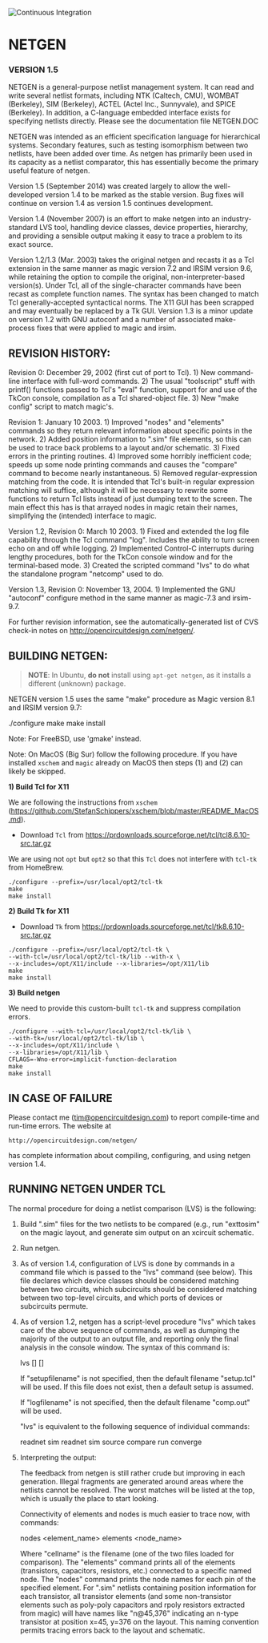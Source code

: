 ![Continuous Integration](https://github.com/RTimothyEdwards/netgen/actions/workflows/main.yml/badge.svg)

# NETGEN

### VERSION 1.5

NETGEN is a general-purpose netlist management system.  It can read
and write several netlist formats, including NTK (Caltech, CMU),
WOMBAT (Berkeley), SIM (Berkeley), ACTEL (Actel Inc., Sunnyvale), and
SPICE (Berkeley).  In addition, a C-language embedded interface exists
for specifying netlists directly.  Please see the documentation file
NETGEN.DOC

NETGEN was intended as an efficient specification language for
hierarchical systems.  Secondary features, such as testing isomorphism
between two netlists, have been added over time.  As netgen has
primarily been used in its capacity as a netlist comparator, this
has essentially become the primary useful feature of netgen.

Version 1.5 (September 2014) was created largely to allow the
well-developed version 1.4 to be marked as the stable version.
Bug fixes will continue on version 1.4 as version 1.5 continues
development.

Version 1.4 (November 2007) is an effort to make netgen into an
industry-standard LVS tool, handling device classes, device
properties, hierarchy, and providing a sensible output making it
easy to trace a problem to its exact source.

Version 1.2/1.3 (Mar. 2003) takes the original netgen and recasts it
as a Tcl extension in the same manner as magic version 7.2 and
IRSIM version 9.6, while retaining the option to compile the original,
non-interpreter-based version(s).  Under Tcl, all of the single-character
commands have been recast as complete function names.  The syntax has
been changed to match Tcl generally-accepted syntactical norms.  The
X11 GUI has been scrapped and may eventually be replaced by a Tk GUI.
Version 1.3 is a minor update on version 1.2 with GNU autoconf and a
number of associated make-process fixes that were applied to magic
and irsim.

REVISION HISTORY:
-----------------
Revision 0: December 29, 2002  (first cut of port to Tcl).
	1) New command-line interface with full-word commands.
	2) The usual "toolscript" stuff with printf() functions
	   passed to Tcl's "eval" function, support for and use
	   of the TkCon console, compilation as a Tcl shared-object file.
	3) New "make config" script to match magic's.

Revision 1: January 10 2003.
	1) Improved "nodes" and "elements" commands so they return relevant
 	   information about specific points in the network.
	2) Added position information to ".sim" file elements, so this can
	   be used to trace back problems to a layout and/or schematic.
	3) Fixed errors in the printing routines.
	4) Improved some horribly inefficient code; speeds up some node
	   printing commands and causes the "compare" command to become
	   nearly instantaneous.
	5) Removed regular-expression matching from the code.  It is
	   intended that Tcl's built-in regular expression matching will
	   suffice, although it will be necessary to rewrite some functions
	   to return Tcl lists instead of just dumping text to the screen.
	   The main effect this has is that arrayed nodes in magic retain
	   their names, simplifying the (intended) interface to magic.

Version 1.2, Revision 0: March 10 2003.
	1) Fixed and extended the log file capability through the Tcl
	   command "log".  Includes the ability to turn screen echo on
	   and off while logging.
	2) Implemented Control-C interrupts during lengthy procedures,
	   both for the TkCon console window and for the terminal-based
	   mode.
	3) Created the scripted command "lvs" to do what the standalone
	   program "netcomp" used to do.

Version 1.3, Revision 0: November 13, 2004.
	1) Implemented the GNU "autoconf" configure method in the same
	   manner as magic-7.3 and irsim-9.7.

For further revision information, see the automatically-generated list
of CVS check-in notes on http://opencircuitdesign.com/netgen/.

BUILDING NETGEN:
----------------

> **NOTE**: In Ubuntu, **do not** install using `apt-get netgen`, as it installs a different (unknown) package.

NETGEN version 1.5 uses the same "make" procedure as Magic version 8.1
and IRSIM version 9.7:

   ./configure
   make
   make install

Note: For FreeBSD, use 'gmake' instead.

Note: On MacOS (Big Sur) follow the following procedure. If you have installed `xschem` and `magic` already on MacOS then steps (1) and (2) can likely be skipped.

**1) Build Tcl for X11**

We are following the instructions from `xschem` (https://github.com/StefanSchippers/xschem/blob/master/README_MacOS.md). 

* Download `Tcl` from https://prdownloads.sourceforge.net/tcl/tcl8.6.10-src.tar.gz

We are using not `opt` but `opt2` so that this `Tcl` does not interfere with `tcl-tk` from HomeBrew.

```
./configure --prefix=/usr/local/opt2/tcl-tk  
make
make install
```

**2) Build Tk for X11**

* Download `Tk` from https://prdownloads.sourceforge.net/tcl/tk8.6.10-src.tar.gz

```
./configure --prefix=/usr/local/opt2/tcl-tk \
--with-tcl=/usr/local/opt2/tcl-tk/lib --with-x \
--x-includes=/opt/X11/include --x-libraries=/opt/X11/lib  
make
make install
```

**3) Build netgen**

We need to provide this custom-built `tcl-tk` and suppress compilation errors.

```
./configure --with-tcl=/usr/local/opt2/tcl-tk/lib \
--with-tk=/usr/local/opt2/tcl-tk/lib \
--x-includes=/opt/X11/include \
--x-libraries=/opt/X11/lib \
CFLAGS=-Wno-error=implicit-function-declaration
make
make install
```


IN CASE OF FAILURE
-------------------
Please contact me (tim@opencircuitdesign.com) to report compile-time and
run-time errors.  The website at

	http://opencircuitdesign.com/netgen/

has complete information about compiling, configuring, and using netgen
version 1.4.

RUNNING NETGEN UNDER TCL
------------------------
The normal procedure for doing a netlist comparison (LVS) is the following:

1) Build ".sim" files for the two netlists to be compared (e.g., run
   "exttosim" on the magic layout, and generate sim output on an xcircuit
   schematic.
2) Run netgen.
3) As of version 1.4, configuration of LVS is done by commands in a
   command file which is passed to the "lvs" command (see below).  This
   file declares which device classes should be considered matching
   between two circuits, which subcircuits should be considered
   matching between two top-level circuits, and which ports of devices
   or subcircuits permute.
4) As of version 1.2, netgen has a script-level procedure "lvs" which
   takes care of the above sequence of commands, as well as dumping the
   majority of the output to an output file, and reporting only the
   final analysis in the console window.  The syntax of this command is:

	lvs <filename1> <filename2> [<setupfilename>] [<logfilename>]

   If "setupfilename" is not specified, then the default filename "setup.tcl"
   will be used.  If this file does not exist, then a default setup is
   assumed.

   If "logfilename" is not specified, then the default filename "comp.out"
   will be used.

   "lvs" is equivalent to the following sequence of individual commands:

	readnet sim <filename1>
	readnet sim <filename2>
	source <setupfilename>
	compare <filename1> <filename2>
	run converge

5) Interpreting the output:

   The feedback from netgen is still rather crude but improving in each
   generation.  Illegal fragments are generated around areas where the
   netlists cannot be resolved.  The worst matches will be listed at the
   top, which is usually the place to start looking.

   Connectivity of elements and nodes is much easier to trace now, with
   commands:
	
	nodes <element_name> <cellname>
	elements <node_name> <cellname>

   Where "cellname" is the filename (one of the two files loaded for
   comparison).  The "elements" command prints all of the elements
   (transistors, capacitors, resistors, etc.) connected to a specific
   named node.  The "nodes" command prints the node names for each
   pin of the specified element.  For ".sim" netlists containing
   position information for each transistor, all transistor elements
   (and some non-transistor elements such as poly-poly capacitors and
   rpoly resistors extracted from magic) will have names like
   "n@45,376" indicating an n-type transistor at position x=45, y=376
   on the layout.  This naming convention permits tracing errors back
   to the layout and schematic.

